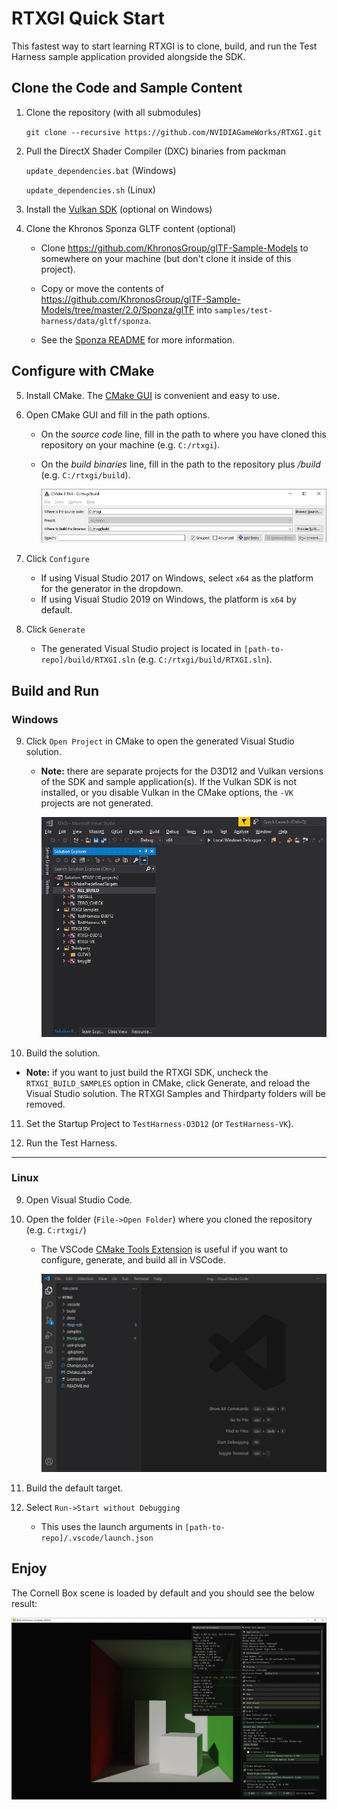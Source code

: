# RTXGI Quick Start

This fastest way to start learning RTXGI is to clone, build, and run the Test Harness sample application provided alongside the SDK.

## Clone the Code and Sample Content

1. Clone the repository (with all submodules)

    `git clone --recursive https://github.com/NVIDIAGameWorks/RTXGI.git`

2. Pull the DirectX Shader Compiler (DXC) binaries from packman

   `update_dependencies.bat` (Windows)

   `update_dependencies.sh` (Linux)

3. Install the [Vulkan SDK](https://vulkan.lunarg.com/sdk/home) (optional on Windows)

4. Clone the Khronos Sponza GLTF content (optional)

     * Clone https://github.com/KhronosGroup/glTF-Sample-Models to somewhere on your machine (but don't clone it inside of this project).

    * Copy or move the contents of https://github.com/KhronosGroup/glTF-Sample-Models/tree/master/2.0/Sponza/glTF into `samples/test-harness/data/gltf/sponza`.

    * See the [Sponza README](../samples/test-harness/data/gltf/sponza/README.md) for more information.

## Configure with CMake

5. Install CMake. The [CMake GUI](https://cmake.org/download/) is convenient and easy to use.

6. Open CMake GUI and fill in the path options.

   * On the *source code* line, fill in the path to where you have cloned this  repository on your machine (e.g. `C:/rtxgi`).
   * On the *build binaries* line, fill in the path to the repository plus */build* (e.g. `C:/rtxgi/build`).

     ![CMake paths](images/cmake.jpg)

7. Click `Configure`
   * If using Visual Studio 2017 on Windows, select `x64` as the platform for the generator in the dropdown.
   * If using Visual Studio 2019 on Windows, the platform is `x64` by default.

8. Click `Generate`
   * The generated Visual Studio project is located in `[path-to-repo]/build/RTXGI.sln` (e.g. `C:/rtxgi/build/RTXGI.sln`).

## Build and Run

### Windows

9. Click `Open Project` in CMake to open the generated Visual Studio solution.

   * **Note:** there are separate projects for the D3D12 and Vulkan versions of the SDK and sample application(s). If the Vulkan SDK is not installed, or you disable Vulkan in the CMake options, the `-VK` projects are not generated.

     ![CMake paths](images/vs17.jpg)

10. Build the solution.

   * **Note:** if you want to just build the RTXGI SDK, uncheck the `RTXGI_BUILD_SAMPLES` option in CMake, click Generate, and reload the Visual Studio solution. The RTXGI Samples and Thirdparty folders will be removed.

11. Set the Startup Project to `TestHarness-D3D12` (or `TestHarness-VK`).

12. Run the Test Harness.

---

### Linux

9. Open Visual Studio Code.

10. Open the folder (```File->Open Folder```) where you cloned the repository (e.g. `C:rtxgi/`)

       * The VSCode [CMake Tools Extension](https://marketplace.visualstudio.com/items?itemName=ms-vscode.cmake-tools) is useful if you want to configure, generate, and build all in VSCode.

         ![Visual Studio Code](images/vscode.jpg)

11. Build the default target.

12. Select `Run->Start without Debugging`

       * This uses the launch arguments in `[path-to-repo]/.vscode/launch.json`

## Enjoy

The Cornell Box scene is loaded by default and you should see the below result:

![CMake paths](images/rtxgi-cornell.jpg)